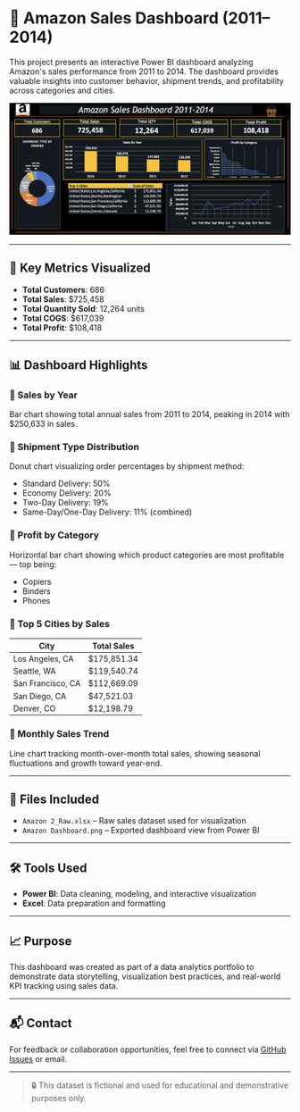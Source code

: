 # 🛒 Amazon Sales Dashboard (2011–2014)

This project presents an interactive Power BI dashboard analyzing Amazon's sales performance from 2011 to 2014. The dashboard provides valuable insights into customer behavior, shipment trends, and profitability across categories and cities.

![Amazon Sales Dashboard](Amazon%20Dashboard.png)

---

## 📌 Key Metrics Visualized

- **Total Customers**: 686  
- **Total Sales**: \$725,458  
- **Total Quantity Sold**: 12,264 units  
- **Total COGS**: \$617,039  
- **Total Profit**: \$108,418  

---

## 📊 Dashboard Highlights

### 🔹 Sales by Year
Bar chart showing total annual sales from 2011 to 2014, peaking in 2014 with \$250,633 in sales.

### 🔹 Shipment Type Distribution
Donut chart visualizing order percentages by shipment method:
- Standard Delivery: 50%
- Economy Delivery: 20%
- Two-Day Delivery: 19%
- Same-Day/One-Day Delivery: 11% (combined)

### 🔹 Profit by Category
Horizontal bar chart showing which product categories are most profitable — top being:
- Copiers
- Binders
- Phones

### 🔹 Top 5 Cities by Sales
| City | Total Sales |
|------|-------------|
| Los Angeles, CA | \$175,851.34 |
| Seattle, WA | \$119,540.74 |
| San Francisco, CA | \$112,669.09 |
| San Diego, CA | \$47,521.03 |
| Denver, CO | \$12,198.79 |

### 🔹 Monthly Sales Trend
Line chart tracking month-over-month total sales, showing seasonal fluctuations and growth toward year-end.

---

## 📁 Files Included

- `Amazon 2_Raw.xlsx` – Raw sales dataset used for visualization
- `Amazon Dashboard.png` – Exported dashboard view from Power BI

---

## 🛠 Tools Used

- **Power BI**: Data cleaning, modeling, and interactive visualization
- **Excel**: Data preparation and formatting

---

## 📈 Purpose

This dashboard was created as part of a data analytics portfolio to demonstrate data storytelling, visualization best practices, and real-world KPI tracking using sales data.

---

## 📬 Contact

For feedback or collaboration opportunities, feel free to connect via [GitHub Issues](https://github.com/yourusername/your-repo-name/issues) or email.

---

> 🔒 This dataset is fictional and used for educational and demonstrative purposes only.
